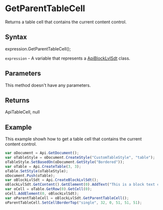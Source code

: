 # GetParentTableCell

Returns a table cell that contains the current content control.

## Syntax

expression.GetParentTableCell();

`expression` - A variable that represents a [ApiBlockLvlSdt](../ApiBlockLvlSdt.md) class.

## Parameters

This method doesn't have any parameters.

## Returns

ApiTableCell, null

## Example

This example showh how to get a table cell that contains the current content control.

```javascript
var oDocument = Api.GetDocument();
var oTableStyle = oDocument.CreateStyle("CustomTableStyle", "table");
oTableStyle.SetBasedOn(oDocument.GetStyle("Bordered"));
var oTable = Api.CreateTable(3, 3);
oTable.SetStyle(oTableStyle);
oDocument.Push(oTable);
var oBlockLvlSdt = Api.CreateBlockLvlSdt();
oBlockLvlSdt.GetContent().GetElement(0).AddText("This is a block text content control.");
var oCell = oTable.GetRow(0).GetCell(0);
oCell.AddElement(0, oBlockLvlSdt);
var oParentTableCell = oBlockLvlSdt.GetParentTableCell();
oParentTableCell.SetCellBorderTop("single", 32, 0, 51, 51, 51);
```
